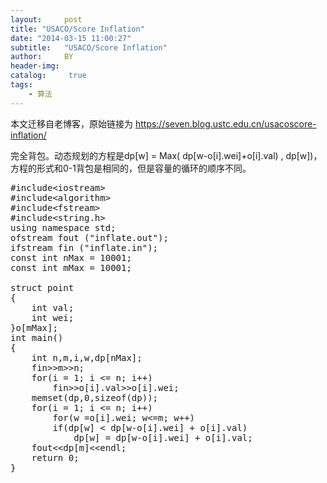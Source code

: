 ```yaml
---
layout:     post
title: "USACO/Score Inflation"
date: "2014-03-15 11:00:27"
subtitle:   "USACO/Score Inflation"
author:     BY
header-img:
catalog: 	 true
tags:
    - 算法
---
```


本文迁移自老博客，原始链接为 <https://seven.blog.ustc.edu.cn/usacoscore-inflation/>

完全背包。动态规划的方程是dp[w] = Max( dp[w-o[i].wei]+o[i].val) , dp[w])，方程的形式和0-1背包是相同的，但是容量的循环的顺序不同。
<pre class = "brush:[cpp]">
#include&lt;iostream&gt;
#include&lt;algorithm&gt;
#include&lt;fstream&gt;
#include&lt;string.h&gt;
using namespace std;
ofstream fout ("inflate.out");
ifstream fin ("inflate.in");
const int nMax = 10001;
const int mMax = 10001;

struct point
{
    int val;
    int wei;
}o[mMax];
int main()
{
    int n,m,i,w,dp[nMax];
    fin&gt;&gt;m&gt;&gt;n;
    for(i = 1; i <= n; i++)
        fin&gt;&gt;o[i].val&gt;&gt;o[i].wei;
    memset(dp,0,sizeof(dp));
    for(i = 1; i <= n; i++)
        for(w =o[i].wei; w<=m; w++)
        if(dp[w] < dp[w-o[i].wei] + o[i].val)
            dp[w] = dp[w-o[i].wei] + o[i].val;
    fout&lt;&lt;dp[m]&lt;&lt;endl;
    return 0;
}
</pre>
